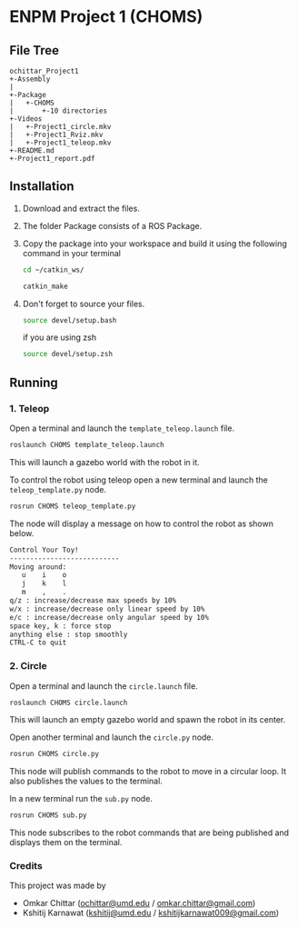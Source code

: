 # **ENPM Project 1 (CHOMS)**

## **File Tree**

```text
ochittar_Project1
+-Assembly
|
+-Package
|   +-CHOMS
|       +-10 directories
+-Videos
|   +-Project1_circle.mkv
|   +-Project1_Rviz.mkv
|   +-Project1_teleop.mkv
+-README.md
+-Project1_report.pdf
```

## **Installation**

1. Download and extract the files.
2. The folder Package consists of a ROS Package.
3. Copy the package into your workspace and build it using the following command in your terminal

   ```bash
   cd ~/catkin_ws/

   catkin_make
   ```

4. Don't forget to source your files.

   ```bash
   source devel/setup.bash
   ```

   if you are using zsh

   ```bash
   source devel/setup.zsh
   ```

## **Running**

### 1. Teleop

Open a terminal and launch the `template_teleop.launch` file.

```bash
roslaunch CHOMS template_teleop.launch
```

This will launch a gazebo world with the robot in it.

To control the robot using teleop open a new terminal and launch the `teleop_template.py` node.

```bash
rosrun CHOMS teleop_template.py
```

The node will display a message on how to control the robot as shown below.

```bash
Control Your Toy!
---------------------------
Moving around:
   u    i    o
   j    k    l
   m    ,    .
q/z : increase/decrease max speeds by 10%
w/x : increase/decrease only linear speed by 10%
e/c : increase/decrease only angular speed by 10%
space key, k : force stop
anything else : stop smoothly
CTRL-C to quit
```


### 2. Circle

Open a terminal and launch the `circle.launch` file.

```bash
roslaunch CHOMS circle.launch
```

This will launch an empty gazebo world and spawn the robot in its center.

Open another terminal and launch the `circle.py` node.

```bash
rosrun CHOMS circle.py
```

This node will publish commands to the robot to move in a circular loop. It also publishes the values to the terminal.

In a new terminal run the `sub.py` node.

```bash
rosrun CHOMS sub.py
```

This node subscribes to the robot commands that are being published and displays them on the terminal.


### Credits

This project was made by

- Omkar Chittar (ochittar@umd.edu / omkar.chittar@gmail.com)
- Kshitij Karnawat (kshitij@umd.edu / kshitijkarnawat009@gmail.com)

